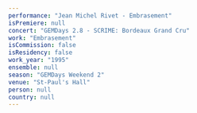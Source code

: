 ```yaml
---
performance: "Jean Michel Rivet - Embrasement"
isPremiere: null
concert: "GEMDays 2.8 - SCRIME: Bordeaux Grand Cru"
work: "Embrasement"
isCommission: false
isResidency: false
work_year: "1995"
ensemble: null
season: "GEMDays Weekend 2"
venue: "St-Paul's Hall"
person: null
country: null
---
```


